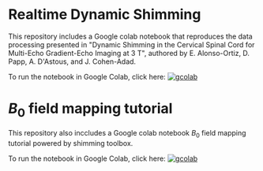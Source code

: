 # Realtime Dynamic Shimming

This repository includes a Google colab notebook that reproduces the data processing presented in "Dynamic Shimming in the Cervical Spinal Cord for Multi-Echo Gradient-Echo Imaging at 3 T", authored by E. Alonso-Ortiz, D. Papp, A. D'Astous, and J. Cohen-Adad. 

To run the notebook in Google Colab, click here: 
[![gcolab](https://colab.research.google.com/assets/colab-badge.svg)](https://colab.research.google.com/drive/1A36ew6Bq7HemEdDopCjC5NS_dWGfuIMS?usp=sharing)

# $B_0$ field mapping tutorial

This repository also inccludes a Google colab notebook $B_0$ field mapping tutorial powered by shimming toolbox.

To run the notebook in Google Colab, click here: 
[![gcolab](https://colab.research.google.com/assets/colab-badge.svg)](https://colab.research.google.com/gdrive/1Oh4NhlFkKsiLohzAi9fzQ6G1cmSBD9pN?usp=share_link)

